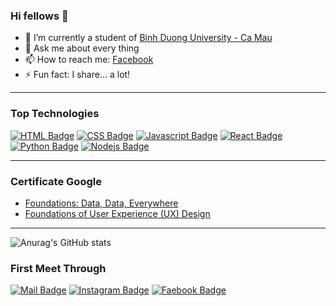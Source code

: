 ### Hi fellows 👋

- 🔭 I’m currently a student of [Binh Duong University - Ca Mau]
- 💬 Ask me about every thing
- 📫 How to reach me: [Facebook]
- ⚡ Fun fact: I share... a lot!

---
### **Top Technologies**

[![HTML Badge](https://img.shields.io/badge/-HTML-E34F26?style=for-the-badge&labelColor=black&logo=html5&logoColor=E34F26)](#)
[![CSS Badge](https://img.shields.io/badge/-CSS-1572b6?style=for-the-badge&labelColor=black&logo=css3&logoColor=1572b6)](#) 
[![Javascript Badge](https://img.shields.io/badge/-Javascript-F0DB4F?style=for-the-badge&labelColor=black&logo=javascript&logoColor=F0DB4F)](#) 
[![React Badge](https://img.shields.io/badge/-React-61DBFB?style=for-the-badge&labelColor=black&logo=react&logoColor=61DBFB)](#) 
[![Python Badge](https://img.shields.io/badge/-Python-3776AB?style=for-the-badge&labelColor=black&logo=python&logoColor=white)](#)
[![Nodejs Badge](https://img.shields.io/badge/-Nodejs-3C873A?style=for-the-badge&labelColor=black&logo=node.js&logoColor=3C873A)](#) 

---

### **Certificate Google**
- [Foundations: Data, Data, Everywhere](https://www.coursera.org/account/accomplishments/verify/FCDWGBZ67XPW)
- [Foundations of User Experience (UX) Design](https://www.coursera.org/account/accomplishments/verify/Z8G3K5NSJ2GC)

---
![Anurag's GitHub stats](https://github-readme-stats.vercel.app/api?username=PhungNgocTrungKien&show_icons=true&theme=transparent&hide=contribs&count_private=true)

### **First Meet Through**
[![Mail Badge](https://img.shields.io/badge/-PhungNgocTrungKien-c0392b?style=flat&labelColor=c0392b&logo=gmail&logoColor=white)](mailto:phungngoctrungkien.dev@gmail.com) [![Instagram Badge](https://img.shields.io/badge/-@_aww.kwai_02-e84393?style=flat&labelColor=e84393&logo=instagram&logoColor=white)](https://instagram.com/_aww.kwai_02)  [![Faebook Badge](https://img.shields.io/badge/-PhungNgocTrungKien-blue?style=flat&labelColor=blue&logo=facebook&logoColor=white)](facebook.com/profile.php?id=100089439924551)

[Binh Duong University - Ca Mau]: https://camau.bdu.edu.vn/
[Facebook]: https://www.facebook.com/profile.php?id=100089439924551
